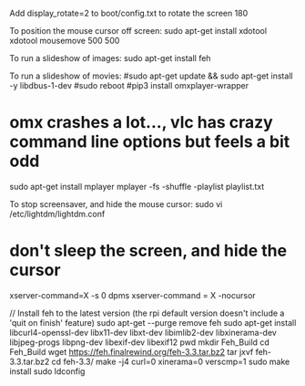 Add display_rotate=2 to boot/config.txt to rotate the screen 180

To position the mouse cursor off screen:
sudo apt-get install xdotool
xdotool mousemove 500 500

To run a slideshow of images:
sudo apt-get install feh

To run a slideshow of movies:
#sudo apt-get update && sudo apt-get install -y libdbus-1-dev
#sudo reboot
#pip3 install omxplayer-wrapper
# omx crashes a lot..., vlc has crazy command line options but feels a bit odd

sudo apt-get install mplayer
mplayer -fs -shuffle -playlist playlist.txt


To stop screensaver, and hide the mouse cursor:
sudo vi /etc/lightdm/lightdm.conf

# don't sleep the screen, and hide the cursor
xserver-command=X -s 0 dpms
xserver-command = X -nocursor

// Install feh to the latest version (the rpi default version doesn't include a 'quit on finish' feature)
sudo apt-get --purge remove feh
sudo apt-get install libcurl4-openssl-dev libx11-dev libxt-dev libimlib2-dev libxinerama-dev libjpeg-progs libpng-dev libexif-dev libexif12
pwd
mkdir Feh_Build
cd Feh_Build
wget https://feh.finalrewind.org/feh-3.3.tar.bz2
tar jxvf feh-3.3.tar.bz2 
cd feh-3.3/
make -j4 curl=0 xinerama=0 verscmp=1
sudo make install
sudo ldconfig
